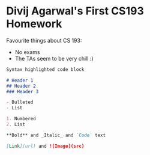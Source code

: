 # Divij Agarwal's First CS193 Homework

Favourite things about CS 193:
- No exams
- The TAs seem to be very chill :)
```markdown
Syntax highlighted code block

# Header 1
## Header 2
### Header 3

- Bulleted
- List

1. Numbered
2. List

**Bold** and _Italic_ and `Code` text

[Link](url) and ![Image](src)
```
